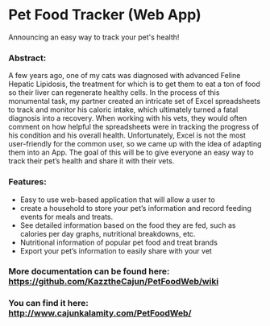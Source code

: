 # Pet Food Tracker (Web App)
Announcing an easy way to track your pet's health!

### Abstract:
A few years ago, one of my cats was diagnosed with advanced Feline Hepatic Lipidosis, the treatment for which is to get them to eat a ton of food so their liver can regenerate healthy cells.  In the process of this monumental task, my partner created an intricate set of Excel spreadsheets to track and monitor his caloric intake, which ultimately turned a fatal diagnosis into a recovery.  When working with his vets, they would often comment on how helpful the spreadsheets were in tracking the progress of his condition and his overall health.  Unfortunately, Excel is not the most user-friendly for the common user, so we came up with the idea of adapting them into an App.  The goal of this will be to give everyone an easy way to track their pet’s health and share it with their vets.

### Features:
* Easy to use web-based application that will allow a user to 
* create a household to store your pet’s information and record feeding events for meals and treats.  
* See detailed information based on the food they are fed, such as calories per day graphs, nutritional breakdowns, etc.  
* Nutritional information of popular pet food and treat brands
* Export your pet’s information to easily share with your vet

### More documentation can be found here: https://github.com/KazztheCajun/PetFoodWeb/wiki

### You can find it here: http://www.cajunkalamity.com/PetFoodWeb/
